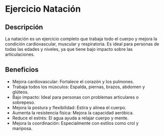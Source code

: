 # Ejercicio Natación

## Descripción  
La natación es un ejercicio completo que trabaja todo el cuerpo y mejora la condición cardiovascular, muscular y respiratoria. Es ideal para personas de todas las edades y niveles, ya que tiene bajo impacto sobre las articulaciones.

## Beneficios

 + Mejora cardiovascular: Fortalece el corazón y los pulmones.  
 + Trabaja todos los músculos: Espalda, piernas, brazos, abdomen y glúteos.  
 + Bajo impacto: Ideal para personas con problemas articulares o sobrepeso.  
 + Mejora la postura y flexibilidad: Estira y alinea el cuerpo.  
 + Aumenta la resistencia física: Mejora la capacidad aeróbica.  
 + Reduce el estrés: El agua ayuda a relajar cuerpo y mente.  
 + Mejora la coordinación: Especialmente con estilos como crol y mariposa.
